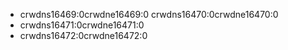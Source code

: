 - crwdns16469:0crwdne16469:0 crwdns16470:0crwdne16470:0
- crwdns16471:0crwdne16471:0
- crwdns16472:0crwdne16472:0